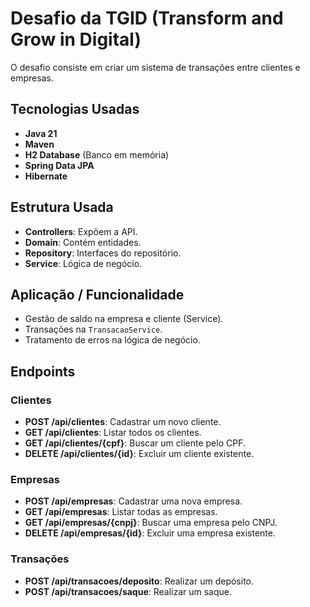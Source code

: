 # Desafio da TGID (Transform and Grow in Digital)

O desafio consiste em criar um sistema de transações entre clientes e empresas.

## Tecnologias Usadas
- **Java 21**
- **Maven**
- **H2 Database** (Banco em memória)
- **Spring Data JPA**
- **Hibernate**

## Estrutura Usada
- **Controllers**: Expõem a API.
- **Domain**: Contém entidades.
- **Repository**: Interfaces do repositório.
- **Service**: Lógica de negócio.

## Aplicação / Funcionalidade
- Gestão de saldo na empresa e cliente (Service).
- Transações na `TransacaoService`.
- Tratamento de erros na lógica de negócio.

## Endpoints

### Clientes
- **POST /api/clientes**: Cadastrar um novo cliente.
- **GET /api/clientes**: Listar todos os clientes.
- **GET /api/clientes/{cpf}**: Buscar um cliente pelo CPF.
- **DELETE /api/clientes/{id}**: Excluir um cliente existente.

### Empresas
- **POST /api/empresas**: Cadastrar uma nova empresa.
- **GET /api/empresas**: Listar todas as empresas.
- **GET /api/empresas/{cnpj}**: Buscar uma empresa pelo CNPJ.
- **DELETE /api/empresas/{id}**: Excluir uma empresa existente.

### Transações
- **POST /api/transacoes/deposito**: Realizar um depósito.
- **POST /api/transacoes/saque**: Realizar um saque.

